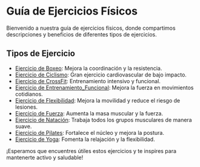# Guía de Ejercicios Físicos

Bienvenido a nuestra guía de ejercicios físicos, donde compartimos descripciones y beneficios de diferentes tipos de ejercicios.

## Tipos de Ejercicio

- [Ejercicio de Boxeo](ejercicios/Boxeo.md): Mejora la coordinación y la resistencia.   
- [Ejercicio de Ciclismo](ejercicios/Ciclismo.md): Gran ejercicio cardiovascular de bajo impacto.
- [Ejercicio de CrossFit](ejercicios/Crossfit.md): Entrenamiento intensivo y funcional.
- [Ejercicio de Entrenamiento_Funcional](ejercicios/Entrenamiento_Funcional.md): Mejora la fuerza en movimientos cotidianos.
- [Ejercicio de Flexibilidad](ejercicios/Flexibilidad.md): Mejora la movilidad y reduce el riesgo de lesiones.
- [Ejercicio de Fuerza](ejercicios/Fuerza.md): Aumenta la masa muscular y la fuerza.
- [Ejercicio de Natación](ejercicios/Natacion.md): Trabaja todos los grupos musculares de manera suave.
- [Ejercicio de Pilates](ejercicios/Pilates.md): Fortalece el núcleo y mejora la postura.
- [Ejercicio de Yoga](ejercicios/Yoga.md): Fomenta la relajación y la flexibilidad.

¡Esperamos que encuentres útiles estos ejercicios y te inspires para mantenerte activo y saludable!